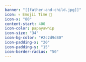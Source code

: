 ```yaml
---
banner: "[[father-and-child.jpg]]"
icon: 💀 Emojii Time 🏮
icon-x: "80"
content-start: 400
icon-color: papayawhip
icon-size: "34"
icon-bg-color: "#2c2d9d80"
icon-padding-x: "20"
icon-padding-y: "15"
icon-border-radius: "50"
---
```


